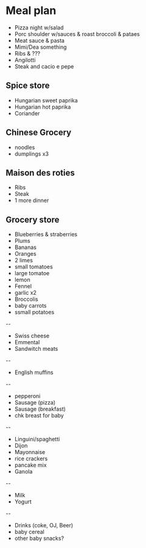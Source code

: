 # Meal plan

- Pizza night w/salad
- Porc shoulder w/sauces & roast broccoli & pataes
- Meat sauce & pasta
- Mimi/Dea something
- Ribs & ???
- Angilotti
- Steak and cacio e pepe

## Spice store

- Hungarian sweet paprika
- Hungarian hot paprika
- Coriander

## Chinese Grocery

- noodles
- dumplings x3

## Maison des roties

- Ribs
- Steak
- 1 more dinner

## Grocery store

- Blueberries & straberries
- Plums
- Bananas
- Oranges
- 2 limes
- small tomatoes
- large tomatoe
- lemon
- Fennel
- garlic x2
- Broccolis
- baby carrots
- ssmall potatoes

--

- Swiss cheese
- Emmental
- Sandwitch meats

--

- English muffins

--

- pepperoni
- Sausage (pizza)
- Sausage (breakfast)
- chk breast for baby

--

- Linguini/spaghetti
- Dijon
- Mayonnaise
- rice crackers
- pancake mix
- Ganola

--

- Milk
- Yogurt

--

- Drinks (coke, OJ, Beer)
- baby cereal
- other baby snacks?
